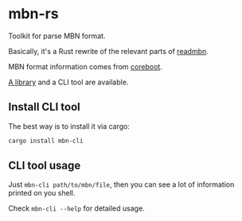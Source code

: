 # mbn-rs

Toolkit for parse MBN format.

Basically, it's a Rust rewrite of the relevant parts of [readmbn](https://github.com/openpst/readmbn).

MBN format information comes from [coreboot](`https://www.coreboot.org/`).

[A library](https://docs.rs/mbn) and a CLI tool are available.

## Install CLI tool

The best way is to install it via cargo:

```bash
cargo install mbn-cli
```

## CLI tool usage

Just `mbn-cli path/to/mbn/file`, then you can see a lot of information printed on you shell.

Check `mbn-cli --help` for detailed usage.
